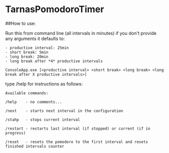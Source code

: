 # TarnasPomodoroTimer

##How to use:

Run this from command line (all intervals in minutes)
if you don't provide any arguments it defaults to:

    - productive interval: 25min
    - short break: 5min
    - long break: 20min
    - long break after *4* productive intervals

```
ConsoleApp.exe [<productive interval> <short break> <long break> <long break after X productive intervals>]
```

type /help for instructions as follows:


```
Available commands:

/help    - no comments...

/next    - starts next interval in the configuration

/stahp   - stops current interval

/restart - restarts last interval (if stopped) or current (if in progress)

/reset   - resets the pomodoro to the first interval and resets finished intervals counter
```